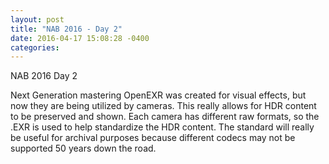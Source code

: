 ```yaml
---
layout: post
title: "NAB 2016 - Day 2"
date: 2016-04-17 15:08:28 -0400
categories:
---
```

NAB 2016 Day 2

Next Generation mastering
OpenEXR was created for visual effects, but now they are being utilized by
cameras. This really allows for HDR content to be preserved and shown. Each
camera has different raw formats, so the .EXR is used to help standardize the
HDR content. The standard will really be useful for archival purposes because
different codecs may not be supported 50 years down the road.
